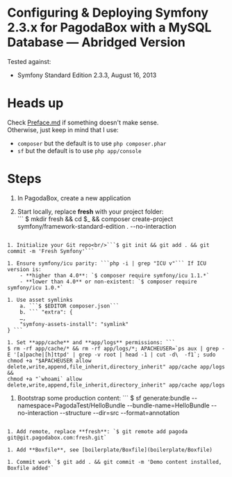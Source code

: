 Configuring & Deploying Symfony 2.3.x for PagodaBox with a MySQL Database — Abridged Version
==========================

Tested against:

* Symfony Standard Edition 2.3.3, August 16, 2013


# Heads up

Check [Preface.md](Preface.md) if something doesn't make sense.<br/>
Otherwise, just keep in mind that I use:

- `composer` but the default is to use `php composer.phar`
- `sf` but the default is to use `php app/console`

# Steps

1. In PagodaBox, create a new application

1. Start locally, replace **fresh** with your project folder:<br/>```
$ mkdir fresh && cd $_ && composer create-project symfony/framework-standard-edition . --no-interaction
``` 

1. Initialize your Git repo<br/>```$ git init && git add . && git commit -m 'Fresh Symfony'```

1. Ensure symfony/icu parity: ```php -i | grep "ICU v"``` If ICU version is:
	- **higher than 4.0**: `$ composer require symfony/icu 1.1.*`
	- **lower than 4.0** or non-existent: `$ composer require symfony/icu 1.0.*`

1. Use asset symlinks
	a. ```$ $EDITOR composer.json```
	b. ``` "extra": {
    …,
    "symfony-assets-install": "symlink"
} ```

1. Set **app/cache** and **app/logs** permissions: ```
$ rm -rf app/cache/* && rm -rf app/logs/*; APACHEUSER=`ps aux | grep -E '[a]pache|[h]ttpd' | grep -v root | head -1 | cut -d\  -f1`; sudo chmod +a "$APACHEUSER allow delete,write,append,file_inherit,directory_inherit" app/cache app/logs &&
chmod +a "`whoami` allow delete,write,append,file_inherit,directory_inherit" app/cache app/logs
```

1. Bootstrap some production content: ```
$ sf generate:bundle --namespace=PagodaTest/HelloBundle --bundle-name=HelloBundle --no-interaction --structure --dir=src --format=annotation
```

1. Add remote, replace **fresh**: `$ git remote add pagoda git@git.pagodabox.com:fresh.git`

1. Add **Boxfile**, see [boilerplate/Boxfile](boilerplate/Boxfile)

1. Commit work `$ git add . && git commit -m 'Demo content installed, Boxfile added'`
